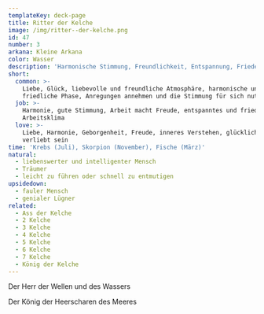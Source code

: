 ```yaml
---
templateKey: deck-page
title: Ritter der Kelche
image: /img/ritter--der-kelche.png
id: 47
number: 3
arkana: Kleine Arkana
color: Wasser
description: 'Harmonische Stimmung, Freundlichkeit, Entspannung, Frieden'
short:
  common: >-
    Liebe, Glück, liebevolle und freundliche Atmosphäre, harmonische und
    friedliche Phase, Anregungen annehmen und die Stimmung für sich nutzen
  job: >-
    Harmonie, gute Stimmung, Arbeit macht Freude, entspanntes und friedliches
    Arbeitsklima
  love: >-
    Liebe, Harmonie, Geborgenheit, Freude, inneres Verstehen, glücklich und
    verliebt sein
time: 'Krebs (Juli), Skorpion (November), Fische (März)'
natural:
  - liebenswerter und intelligenter Mensch
  - Träumer
  - leicht zu führen oder schnell zu entmutigen
upsidedown:
  - fauler Mensch
  - genialer Lügner
related:
  - Ass der Kelche
  - 2 Kelche
  - 3 Kelche
  - 4 Kelche
  - 5 Kelche
  - 6 Kelche
  - 7 Kelche
  - König der Kelche
---
```

Der Herr der Wellen und des Wassers

Der König der Heerscharen des Meeres
